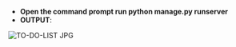 - **Open the command prompt run python manage.py runserver**
- **OUTPUT**:






![TO-DO-LIST JPG](https://github.com/user-attachments/assets/0ec70b90-9bb7-4d9f-96f9-4baf099f91ae)

